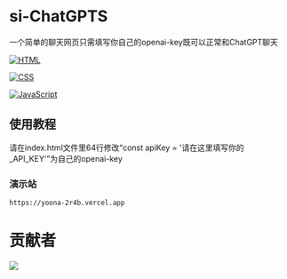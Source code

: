 # si-ChatGPTS
一个简单的聊天网页只需填写你自己的openai-key既可以正常和ChatGPT聊天

[![HTML](https://img.shields.io/badge/HTML-5-orange?style=flat-square&logo=html5)](https://auzgo.com/)

[![CSS](https://img.shields.io/badge/CSS-3-blue?style=flat-square&logo=css3)](https://auzgo.com/)

[![JavaScript](https://img.shields.io/badge/JavaScript-ES6-yellow?style=flat-square&logo=javascript)](https://auzgo.com/)

## 使用教程
请在index.html文件里64行修改“const apiKey = '请在这里填写你的_API_KEY'”为自己的openai-key
### 演示站
 ```
 https://yoona-2r4b.vercel.app
 ```
 
 # 贡献者
<a href="https://github.com/yoonA2022/si-ChatGPTS/graphs/contributors">
  <img src="https://contrib.rocks/image?repo=yoonA2022/si-ChatGPTS" />
</a>

